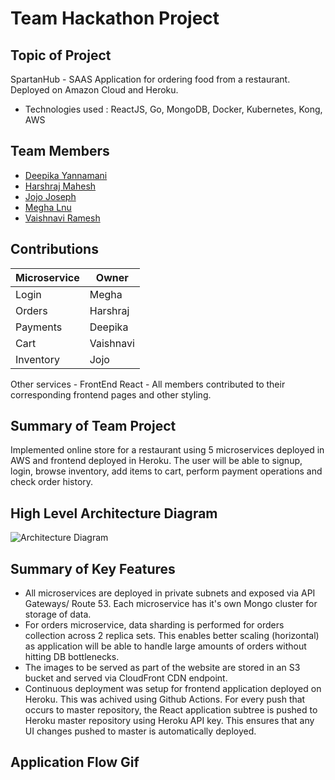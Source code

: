 # Team Hackathon Project
## Topic of Project
SpartanHub - SAAS Application for ordering food from a restaurant. Deployed on Amazon Cloud and Heroku.
* Technologies used : ReactJS, Go, MongoDB, Docker, Kubernetes, Kong, AWS

## Team Members
 * [Deepika Yannamani](https://github.com/deepikay912)
 * [Harshraj Mahesh](https://github.com/harshrajm)
 * [Jojo Joseph](https://github.com/jojojoseph94)
 * [Megha Lnu](https://github.com/megha-31)
 * [Vaishnavi Ramesh](https://github.com/iivaishnavii)

## Contributions
Microservice | Owner
-------------|------
Login | Megha
Orders | Harshraj
Payments | Deepika
Cart | Vaishnavi
Inventory | Jojo

Other services - FrontEnd React - All members contributed to their corresponding frontend pages and other styling.

## Summary of Team Project
Implemented online store for a restaurant using 5 microservices deployed in AWS and frontend deployed in Heroku. The user will be able to signup, login, browse inventory, add items to cart, perform payment operations and check order history.

## High Level Architecture Diagram
![Architecture Diagram](https://github.com/nguyensjsu/fa19-281-team-rocket/blob/master/Architecture%20diagram.jpg)

## Summary of Key Features
 * All microservices are deployed in private subnets and exposed via API Gateways/ Route 53. Each microservice has it's own Mongo cluster for storage of data.
 * For orders microservice, data sharding is performed for orders collection across 2 replica sets. This enables better scaling (horizontal) as application will be able to handle large amounts of orders without hitting DB bottlenecks.
 * The images to be served as part of the website are stored in an S3 bucket and served via CloudFront CDN endpoint.
 * Continuous deployment was setup for frontend application deployed on Heroku. This was achived using Github Actions. For every push that occurs to master repository, the React application subtree is pushed to Heroku master repository using Heroku API key. This ensures that any UI changes pushed to master is automatically deployed.

## Application Flow Gif
